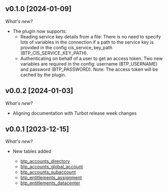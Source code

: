 ## v0.1.0 [2024-01-09]

_What's new?_

- The plugin now supports:
  - Reading service key details from a file: There is no need to specify lots of variables in the connection if a path to the service key is provided in the config cis_service_key_path (BTP_CIS_SERVICE_KEY_PATH).
  - Authenticating on behalf of a user to get an access token. Two new variables are required in the config: username (BTP_USERNAME) and password (BTP_PASSWORD). Note: The access token will be cached by the plugin. 

## v0.0.2 [2024-01-03]

_What's new?_

- Aligning documentation with Turbot release week changes

## v0.0.1 [2023-12-15]

_What's new?_

- New tables added
  
  - [btp_accounts_directory](https://github.com/ajmaradiaga/steampipe-plugin-btp/blob/main/btp/table_btp_accounts_directory.go)
  - [btp_accounts_global_account](https://github.com/ajmaradiaga/steampipe-plugin-btp/blob/main/btp/table_btp_accounts_global_account.go)
  - [btp_accounts_subaccount](https://github.com/ajmaradiaga/steampipe-plugin-btp/blob/main/btp/table_btp_accounts_subaccount.go)
  - [btp_entitlements_assignment](https://github.com/ajmaradiaga/steampipe-plugin-btp/blob/main/btp/table_btp_entitlements_assignment.go)
  - [btp_entitlements_datacenter](https://github.com/ajmaradiaga/steampipe-plugin-btp/blob/main/btp/table_btp_entitlements_datacenter.go)
